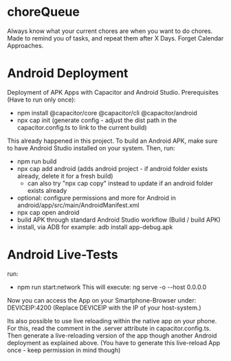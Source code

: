# choreQueue

Always know what your current chores are when you want to do chores. Made to remind you of tasks, and repeat them after X Days. Forget Calendar Approaches.

# Android Deployment

Deployment of APK Apps with Capacitor and Android Studio.
Prerequisites (Have to run only once):

- npm install @capacitor/core @capacitor/cli @capacitor/android
- npx cap init (generate config - adjust the dist path in the capacitor.config.ts to link to the current build)

This already happened in this project.
To build an Android APK, make sure to have Android Studio installed on your system. Then, run:

- npm run build
- npx cap add android (adds android project - if android folder exists already, delete it for a fresh build)
  - can also try "npx cap copy" instead to update if an android folder exists already
- optional: configure permissions and more for Android in android/app/src/main/AndroidManifest.xml
- npx cap open android
- build APK through standard Android Studio workflow (Build / build APK)
- install, via ADB for example: adb install app-debug.apk

# Android Live-Tests

run:

- npm run start:network
  This will execute: ng serve -o --host 0.0.0.0

Now you can access the App on your Smartphone-Browser under: DEVICEIP:4200
(Replace DEVICEIP with the IP of your host-system.)

Its also possible to use live reloading within the native app on your phone.
For this, read the comment in the .server attribute in capacitor.config.ts.
Then generate a live-reloading version of the app though another Android deployment as explained above. (You have to generate this live-reload App once - keep permission in mind though)

